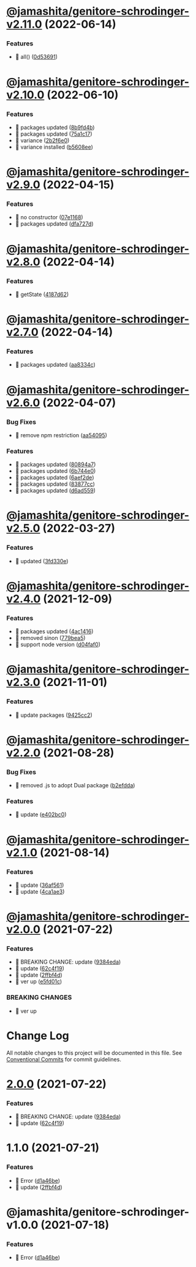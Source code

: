 # [@jamashita/genitore-schrodinger-v2.11.0](https://github.com/jamashita/genitore/compare/@jamashita/genitore-schrodinger-v2.10.0...@jamashita/genitore-schrodinger-v2.11.0) (2022-06-14)


### Features

* 🎸 all() ([0d53691](https://github.com/jamashita/genitore/commit/0d536916f44be7976c7fb4c68e4874cc38d5de05))

# [@jamashita/genitore-schrodinger-v2.10.0](https://github.com/jamashita/genitore/compare/@jamashita/genitore-schrodinger-v2.9.0...@jamashita/genitore-schrodinger-v2.10.0) (2022-06-10)


### Features

* 🎸 packages updated ([8b9fd4b](https://github.com/jamashita/genitore/commit/8b9fd4be9c42bb43af7c7fa699168ca708972938))
* 🎸 packages updated ([75a1c17](https://github.com/jamashita/genitore/commit/75a1c1714d2b0c021e7f4933586210801674b235))
* 🎸 variance ([2b2f6e0](https://github.com/jamashita/genitore/commit/2b2f6e0a84d492091d68517bb2791dfa90ada528))
* 🎸 variance installed ([b5608ee](https://github.com/jamashita/genitore/commit/b5608ee04eaf0b2b697c027d04a5bd6be2b4c776))

# [@jamashita/genitore-schrodinger-v2.9.0](https://github.com/jamashita/genitore/compare/@jamashita/genitore-schrodinger-v2.8.0...@jamashita/genitore-schrodinger-v2.9.0) (2022-04-15)


### Features

* 🎸 no constructor ([07e1168](https://github.com/jamashita/genitore/commit/07e1168c638fea3e5ed6d7e477bd351a6101a23f))
* 🎸 packages updated ([dfa727d](https://github.com/jamashita/genitore/commit/dfa727d8df515bfbafdb1248f131671f634247d5))

# [@jamashita/genitore-schrodinger-v2.8.0](https://github.com/jamashita/genitore/compare/@jamashita/genitore-schrodinger-v2.7.0...@jamashita/genitore-schrodinger-v2.8.0) (2022-04-14)


### Features

* 🎸 getState ([4187d62](https://github.com/jamashita/genitore/commit/4187d62bc5b123fd067a9d09cb7cb6ab81b611fe))

# [@jamashita/genitore-schrodinger-v2.7.0](https://github.com/jamashita/genitore/compare/@jamashita/genitore-schrodinger-v2.6.0...@jamashita/genitore-schrodinger-v2.7.0) (2022-04-14)


### Features

* 🎸 packages updated ([aa8334c](https://github.com/jamashita/genitore/commit/aa8334ccd2ef65e4d3f0a8514c4c30722dfe7830))

# [@jamashita/genitore-schrodinger-v2.6.0](https://github.com/jamashita/genitore/compare/@jamashita/genitore-schrodinger-v2.5.0...@jamashita/genitore-schrodinger-v2.6.0) (2022-04-07)


### Bug Fixes

* 🐛 remove npm restriction ([aa54095](https://github.com/jamashita/genitore/commit/aa5409569a323a336f1e06cf1b2b0cf1cf4c5066))


### Features

* 🎸 packages updated ([80894a7](https://github.com/jamashita/genitore/commit/80894a746e82816ed3d0c182a68abb809706256b))
* 🎸 packages updated ([6b744e0](https://github.com/jamashita/genitore/commit/6b744e07d18630ef67bd26a6e5696bf2addb79d1))
* 🎸 packages updated ([6aef2de](https://github.com/jamashita/genitore/commit/6aef2de861a27a81167300ba60fb4521ef90bb9a))
* 🎸 packages updated ([83877cc](https://github.com/jamashita/genitore/commit/83877cca257151d92a7f0e389ed6aa1f15c38aeb))
* 🎸 packages updated ([d6ad559](https://github.com/jamashita/genitore/commit/d6ad559368f1e9c6009a98247b922ced45d56512))

# [@jamashita/genitore-schrodinger-v2.5.0](https://github.com/jamashita/genitore/compare/@jamashita/genitore-schrodinger-v2.4.0...@jamashita/genitore-schrodinger-v2.5.0) (2022-03-27)


### Features

* 🎸 updated ([3fd330e](https://github.com/jamashita/genitore/commit/3fd330ecec287fb1409a3e775163d97c944cadad))

# [@jamashita/genitore-schrodinger-v2.4.0](https://github.com/jamashita/genitore/compare/@jamashita/genitore-schrodinger-v2.3.0...@jamashita/genitore-schrodinger-v2.4.0) (2021-12-09)


### Features

* 🎸 packages updated ([4ac1416](https://github.com/jamashita/genitore/commit/4ac1416e79a5cd28e1fd95ce3d127961621d3a07))
* 🎸 removed sinon ([779bea5](https://github.com/jamashita/genitore/commit/779bea5241f07269c4dc1bfdeb9c5f2210a15a04))
* 🎸 support node version ([d04faf0](https://github.com/jamashita/genitore/commit/d04faf013a1d4b90b366b7a7ad54e2c5a85e2648))

# [@jamashita/genitore-schrodinger-v2.3.0](https://github.com/jamashita/genitore/compare/@jamashita/genitore-schrodinger-v2.2.0...@jamashita/genitore-schrodinger-v2.3.0) (2021-11-01)

### Features

* 🎸 update packages ([9425cc2](https://github.com/jamashita/genitore/commit/9425cc2a053b89e12997f137c4d9df56bc2b942f))

# [@jamashita/genitore-schrodinger-v2.2.0](https://github.com/jamashita/genitore/compare/@jamashita/genitore-schrodinger-v2.1.0...@jamashita/genitore-schrodinger-v2.2.0) (2021-08-28)

### Bug Fixes

* 🐛 removed .js to adopt Dual
  package ([b2efdda](https://github.com/jamashita/genitore/commit/b2efdda920bab046b4106809967d7f189259708f))

### Features

* 🎸 update ([e402bc0](https://github.com/jamashita/genitore/commit/e402bc0f2b35cfc08429aad5cbd6b47da2cc9ffa))

# [@jamashita/genitore-schrodinger-v2.1.0](https://github.com/jamashita/genitore/compare/@jamashita/genitore-schrodinger-v2.0.0...@jamashita/genitore-schrodinger-v2.1.0) (2021-08-14)

### Features

* 🎸 update ([36af561](https://github.com/jamashita/genitore/commit/36af561275d544ea8a95b4323c12e3db4280e38f))
* 🎸 update ([4ca1ae3](https://github.com/jamashita/genitore/commit/4ca1ae39466aa10f522d346675bc02d835b7512c))

# [@jamashita/genitore-schrodinger-v2.0.0](https://github.com/jamashita/genitore/compare/@jamashita/genitore-schrodinger-v1.0.0...@jamashita/genitore-schrodinger-v2.0.0) (2021-07-22)

### Features

* 🎸 BREAKING CHANGE:
  update ([9384eda](https://github.com/jamashita/genitore/commit/9384eda97891171925b03e116cf288664781dada))
* 🎸 update ([62c4f19](https://github.com/jamashita/genitore/commit/62c4f19d09ab3f75a6d8be259302d4810243a0dc))
* 🎸 update ([2ffbf4d](https://github.com/jamashita/genitore/commit/2ffbf4d6163307db807d76939171b14692fa5490))
* 🎸 ver up ([e5fd01c](https://github.com/jamashita/genitore/commit/e5fd01c63115c63cc129eba5ad56c0c024a39fdf))

### BREAKING CHANGES

* 🧨 ver up

# Change Log

All notable changes to this project will be documented in this file.
See [Conventional Commits](https://conventionalcommits.org) for commit guidelines.

# [2.0.0](https://github.com/jamashita/genitore.git/packages/schrodinger/compare/@jamashita/genitore-schrodinger@1.1.0...@jamashita/genitore-schrodinger@2.0.0) (2021-07-22)

### Features

* 🎸 BREAKING CHANGE:
  update ([9384eda](https://github.com/jamashita/genitore.git/packages/schrodinger/commit/9384eda97891171925b03e116cf288664781dada))
* 🎸
  update ([62c4f19](https://github.com/jamashita/genitore.git/packages/schrodinger/commit/62c4f19d09ab3f75a6d8be259302d4810243a0dc))

# 1.1.0 (2021-07-21)

### Features

* 🎸
  Error ([d1a46be](https://github.com/jamashita/genitore.git/packages/schrodinger/commit/d1a46be45e5505997e0303cab7ce61ce464dc89b))
* 🎸
  update ([2ffbf4d](https://github.com/jamashita/genitore.git/packages/schrodinger/commit/2ffbf4d6163307db807d76939171b14692fa5490))

# @jamashita/genitore-schrodinger-v1.0.0 (2021-07-18)

### Features

* 🎸 Error ([d1a46be](https://github.com/jamashita/genitore/commit/d1a46be45e5505997e0303cab7ce61ce464dc89b))
